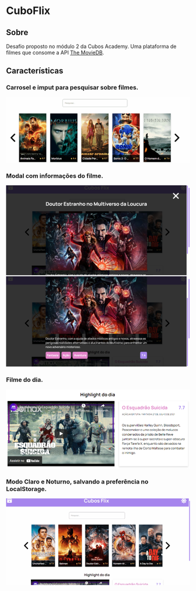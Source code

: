 # CuboFlix

<h2>Sobre</h2>
Desafio proposto no módulo 2 da Cubos Academy. Uma plataforma de filmes que consome a API <a href="https://www.themoviedb.org/documentation/api">The MovieDB</a>.

<h2>Características</h2>

<h3>Carrosel e imput para pesquisar sobre filmes.</h3>
<img alt="gif de pesquisa" src="./assets/readme/gifPesquisa.gif">
<h3>Modal com informações do filme.</h3>
<img alt="foto da modal" src="./assets/readme/modalFilme.png">
<img alt="segunda foto da modal" src="./assets/readme/modalFilme2.png">
<h3>Filme do dia.</h3>
<img alt="foto do filme do dia" src="./assets/readme/filmeDoDia.png">
<h3>Modo Claro e Noturno, salvando a preferência no LocalStorage.</h3>
<img alt="gif dos temas" src="./assets/readme/gifTema.gif">

